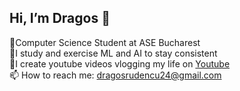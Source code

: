 ##  Hi, I’m Dragos 👋
📍Computer Science Student at ASE Bucharest<br/>
🔎I study and exercise ML and AI to stay consistent<br/>
📸I create youtube videos vlogging my life on [Youtube](https://www.youtube.com/@dragosrudi) <br/>
📫 How to reach me: [dragosrudencu24@gmail.com](mailto:dragosrudencu24@gmail.com)  <br/>
